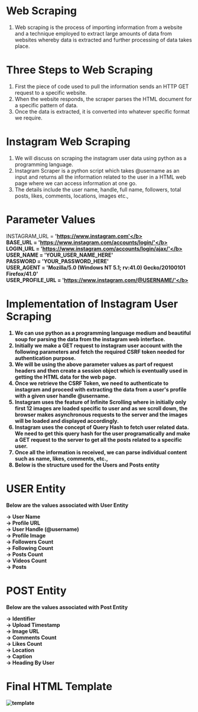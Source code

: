 # Web Scraping

1) Web scraping is the process of importing information from a website and a technique employed to extract large amounts of data from websites whereby data is extracted and further processing of data takes place.

# Three Steps to Web Scraping

1) First the piece of code used to pull the information sends an HTTP GET request to a specific website.
2) When the website responds, the scraper parses the HTML document for a specific pattern of data.
3) Once the data is extracted, it is converted into whatever specific format we require.

# Instagram Web Scraping

1) We will discuss on scraping the instagram user data using python as a programming language.
2) Instagram Scraper is a python script which takes @username as an input and returns all the information related to the user in a HTML web page where we can access information at one go. 
3) The details include the user name, handle, full name, followers, total posts, likes, comments, locations, images etc.,

# Parameter Values

INSTAGRAM_URL = <b>'https://www.instagram.com'</b> <br/>
BASE_URL = <b>'https://www.instagram.com/accounts/login/'</b> <br/>
LOGIN_URL = <b>'https://www.instagram.com/accounts/login/ajax/'</b> <br/>
USER_NAME = <b>'YOUR_USER_NAME_HERE'</b> <br/>
PASSWORD = <b>'YOUR_PASSWORD_HERE'</b> <br/>
USER_AGENT = 'Mozilla/5.0 (Windows NT 5.1; rv:41.0) Gecko/20100101 Firefox/41.0' <br/>
USER_PROFILE_URL = <b>'https://www.instagram.com/@USERNAME/'</b> <br/>

# Implementation of Instagram User Scraping

1) We can use python as a programming language medium and beautiful soup for parsing the data from the instagram web interface.
2) Initially we make a GET request to instagram user account with the following parameters and fetch the required CSRF token needed for authentication purpose.
3) We will be using the above parameter values as part of request headers and then create a session object which is eventually used in getting the HTML data for the web page.
4) Once we retrieve the CSRF Token, we need to authenticate to instagram and proceed with extracting the data from a user's profile with a given user handle <b>@username</b>.
5) Instagram uses the feature of <b>Infinite Scrolling</b> where in initially only first 12 images are loaded specific to user and as we scroll down, the browser makes asynchronous requests to the server and the images will be loaded and displayed accordingly.
6) Instagram uses the concept of <b>Query Hash</b> to fetch user related data. We need to get this query hash for the user programatically and make a GET request to the server to get all the posts related to a specific user.
7) Once all the information is received, we can parse individual content such as name, likes, comments, etc.,
8) Below is the structure used for the Users and Posts entity

# USER Entity

Below are the values associated with <b>User</b> Entity <br>

  -> User Name <br>
  -> Profile URL <br>
  -> User Handle (<b>@username</b>) <br>
  -> Profile Image <br>
  -> Followers Count <br>
  -> Following Count <br>
  -> Posts Count <br>
  -> Videos Count <br>
  -> Posts <br>
  
# POST Entity

Below are the values associated with <b>Post</b> Entity <br>

  -> Identifier <br>
  -> Upload Timestamp <br>
  -> Image URL <br>
  -> Comments Count <br>
  -> Likes Count <br>
  -> Location <br>
  -> Caption <br>
  -> Heading By User <br>
 
 # Final HTML Template 
 
 ![template](https://user-images.githubusercontent.com/34600966/64068128-688d0380-cc51-11e9-824e-0de56fe63507.jpg)

 
 
